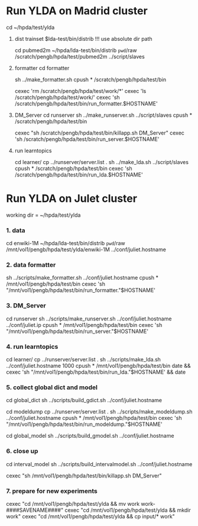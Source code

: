 Run YLDA on Madrid cluster
===========================

cd ~/hpda/test/ylda

1. dist trainset
    $lda-test/bin/distrib <srcdir> <destdir> <slaves>
    !!! use absolute dir path
    
    cd pubmed2m
    ~/hpda/lda-test/bin/distrib `pwd`/raw /scratch/pengb/hpda/test/pubmed2m ../script/slaves
    
2. formatter
    cd formatter
    
    sh ../make_formatter.sh
    cpush * /scratch/pengb/hpda/test/bin
    
    cexec 'rm /scratch/pengb/hpda/test/work/*'
    cexec 'ls /scratch/pengb/hpda/test/work/'
    cexec 'sh /scratch/pengb/hpda/test/bin/run_formatter.$HOSTNAME'

3. DM_Server
    cd runserver
    sh ../make_runserver.sh ../script/slaves
    cpush * /scratch/pengb/hpda/test/bin
    
    cexec "sh /scratch/pengb/hpda/test/bin/killapp.sh DM_Server"
    cexec 'sh /scratch/pengb/hpda/test/bin/run_server.$HOSTNAME'
    
4. run learntopics

    cd learner/
    cp ../runserver/server.list .
    sh ../make_lda.sh ../script/slaves
    cpush * /scratch/pengb/hpda/test/bin
    cexec 'sh /scratch/pengb/hpda/test/bin/run_lda.$HOSTNAME'


Run YLDA on Julet cluster
=============================
working dir = ~/hpda/test/ylda

### 1. data

cd enwiki-1M
~/hpda/lda-test/bin/distrib `pwd`/raw /mnt/vol1/pengb/hpda/test/ylda/enwiki-1M ../conf/juliet.hostname

### 2. data formatter

sh ../scripts/make_formatter.sh ../conf/juliet.hostname
cpush * /mnt/vol1/pengb/hpda/test/bin
cexec 'sh  "/mnt/vol1/pengb/hpda/test/bin/run_formatter."$HOSTNAME'

### 3. DM_Server

cd runserver
sh ../scripts/make_runserver.sh ../conf/juliet.hostname ../conf/juliet.ip
cpush * /mnt/vol1/pengb/hpda/test/bin
cexec 'sh  "/mnt/vol1/pengb/hpda/test/bin/run_server."$HOSTNAME'

### 4. run learntopics

cd learner/
cp ../runserver/server.list .
sh ../scripts/make_lda.sh ../conf/juliet.hostname 1000
cpush * /mnt/vol1/pengb/hpda/test/bin
date && cexec 'sh  "/mnt/vol1/pengb/hpda/test/bin/run_lda."$HOSTNAME' && date

### 5. collect global dict and model
cd global_dict
sh ../scripts/build_gdict.sh ../conf/juliet.hostname

cd modeldump
cp ../runserver/server.list .
sh ../scripts/make_modeldump.sh ../conf/juliet.hostname
cpush * /mnt/vol1/pengb/hpda/test/bin
cexec 'sh  "/mnt/vol1/pengb/hpda/test/bin/run_modeldump."$HOSTNAME'

cd global_model
sh ../scripts/build_gmodel.sh ../conf/juliet.hostname

### 6. close up
cd interval_model
sh ../scripts/build_intervalmodel.sh ../conf/juliet.hostname

cexec "sh /mnt/vol1/pengb/hpda/test/bin/killapp.sh DM_Server"

### 7. prepare for new experiments
cexec "cd /mnt/vol1/pengb/hpda/test/ylda && mv work work-####SAVENAME####"
cexec "cd /mnt/vol1/pengb/hpda/test/ylda && mkdir work"
cexec "cd /mnt/vol1/pengb/hpda/test/ylda && cp input/* work"



